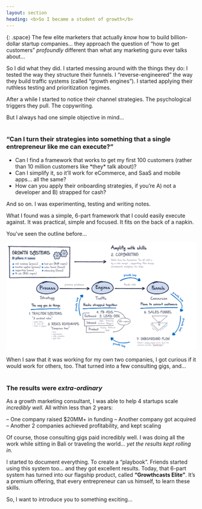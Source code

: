 ```yaml
---
layout: section
heading: <b>So I became a student of growth</b>
---
```


{: .space}
The few elite marketers that actually *know* how to build billion-dollar startup companies… they approach the question of “how to get customers” *profoundly* different than what any marketing guru ever talks about…

So I did what they did. I started messing around with the things they do: I tested the way they structure their funnels. I “reverse-engineered” the way they build traffic systems (called “growth engines”). I started applying their ruthless testing and prioritization regimes.

After a while I started to notice their channel strategies. The psychological triggers they pull. The copywriting.

But I always had one simple objective in mind…
<br><br>
### “Can I turn their strategies into something that a single entrepreneur like me can execute?”

<ul>
	<li>Can I find a framework that works to get my first 100 customers (rather than 10 million customers like *they* talk about)?</li>
	<li>Can I simplify it, so it’ll work for eCommerce, and SaaS and mobile apps… all the same?</li>
	<li>How can you apply their onboarding strategies, if you’re A) not a developer and B) strapped for cash?</li>
</ul>

And so on. 
I was experimenting, testing and writing notes. 

What I found was a simple, 6-part framework that I could easily execute against. It was practical, simple and focused. It fits on the back of a napkin. 

You've seen the outline before…

<img src="/assets/images/diagram.png" class="breakout_image">

When I saw that it was working for my own two companies, I got curious if it would work for others, too. That turned into a few consulting gigs, and…
<br><br>
### The results were *extra-ordinary*

As a growth marketing consultant, I was able to help 4 startups scale *incredibly well.* All within less than 2 years: 

  – One company raised $20MM+ in funding
  – Another company got acquired
  – Another 2 companies achieved profitability, and kept scaling

Of course, those consulting gigs paid incredibly well. I was doing all the work while sitting in Bali or traveling the world… *yet the results kept rolling in.*

I started to document everything. To create a “playbook”. Friends started using this system too… and they got excellent results. Today, that 6-part system has turned into our flagship product, called **“Growthcasts Elite”**. It’s a premium offering, that every entrepreneur can us himself, to learn these skills.

So, I want to introduce you to something exciting…